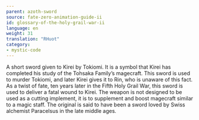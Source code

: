 ```yaml
---
parent: azoth-sword
source: fate-zero-animation-guide-ii
id: glossary-of-the-holy-grail-war-ii
language: en
weight: 31
translation: "RHuot"
category:
- mystic-code
---
```


A short sword given to Kirei by Tokiomi. It is a symbol that Kirei has completed his study of the Tohsaka Family’s magecraft. This sword is used to murder Tokiomi, and later Kirei gives it to Rin, who is unaware of this fact. As a twist of fate, ten years later in the Fifth Holy Grail War, this sword is used to deliver a fatal wound to Kirei. The weapon is not designed to be used as a cutting implement, it is to supplement and boost magecraft similar to a magic staff. The original is said to have been a sword loved by Swiss alchemist Paracelsus in the late middle ages.
